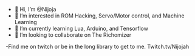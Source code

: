 - 👋 Hi, I’m @Nijoja
- 👀 I’m interested in ROM Hacking, Servo/Motor control, and Machine Learning
- 🌱 I’m currently learning Lua, Arduino, and Tensorflow
- 💞️ I’m looking to collaborate on The Richomizer

-Find me on twitch or be in the long library to get to me.
Twitch.tv/Nijojah

<!---
Nijoja/Nijoja is a ✨ special ✨ repository because its `README.md` (this file) appears on your GitHub profile.
You can click the Preview link to take a look at your changes.
--->
